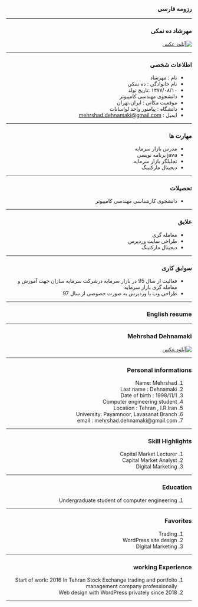 

<style type="text/css">
body{
 direction:rtl;
}
</style>
### رزومه فارسی

---

### مهرشاد ده نمکی
<a href="https://uupload.ir/view/20c7_whatsapp_image_2020-11-03_at_19.58.44.jpeg" target="_blank"><img src="https://uupload.ir/files/20c7_whatsapp_image_2020-11-03_at_19.58.44_thumb.jpeg" border="0" alt="آپلود عکس" /></a>

---

### اطلاعات شخصی

+ نام : مهرشاد
+ نام خانوادگی : ده نمکی
+ ۱۳۷۷/۰۸/۱۰ :تاریخ تولد 
+ دانشجوی مهندسی کامپیوتر
+ موقعیت مکانی : ایران،تهران
+ دانشگاه : پیامنور واحد لواسانات 
+ ایمیل : mehrshad.dehnamaki@gmail.com

---

### مهارت ها



+ مدرس بازار سرمایه
+  java برنامه نویسی
+ تحلیلگر بازار سرمایه 
+ دیجیتال مارکتینگ 

---

### تحصیلات


+ دانشجوی کارشناسی مهندسی کامپیوتر 

---

### علایق


+ معامله گری 
+ طراحی سایت وردپرس
+ دیجیتال مارکتینگ 

---

### سوابق کاری



+ فعالیت از سال 95 در بازار سرمایه درشرکت سرمایه سازان جهت آموزش و معامله گری بازار سرمایه 
+ طراحی وب با وردپرس به صورت خصوصی از سال 97 

---


### English resume


---

### Mehrshad Dehnamaki
  <a href="https://uupload.ir/view/20c7_whatsapp_image_2020-11-03_at_19.58.44.jpeg" target="_blank"><img src="https://uupload.ir/files/20c7_whatsapp_image_2020-11-03_at_19.58.44_thumb.jpeg" border="0" alt="آپلود عکس" /></a>
  
  ---

### Personal informations


<ol>
  <li> Name: Mehrshad</li>
  <li> Last name : Dehnamaki</li>
  <li> Date of birth : 1998/11/1</li>
  <li> Computer engineering student</li>
  <li> Location : Tehran , I.R.Iran</li>
  <li> University: Payamnoor, Lavasanat Branch</li>
  <li> email : mehrshad.dehnamaki@gmail.com</li>
</ol>

---

### Skill Highlights

<ol>
  <li> Capital Market Lecturer</li>
  <li> Capital Market Analyst</li>
  <li> Digital Marketing</li>
</ol>

---

### Education


<ol>
<li> Undergraduate student of computer engineering</li>

</ol>

---

### Favorites


<ol>
  <li> Trading</li>
  <li> WordPress site design</li>
  <li> Digital Marketing</li>
</ol>

---

### working Experience


<ol>
  <li> Start of work: 2016
In Tehran Stock Exchange trading and portfolio management company professionally</li>
  <li> Web design with WordPress privately since 2018</li>
</ol>

---






